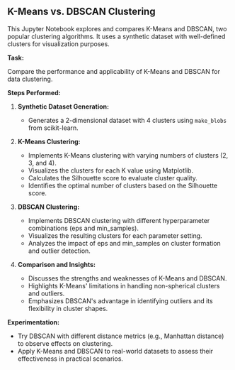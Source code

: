 ## K-Means vs. DBSCAN Clustering

This Jupyter Notebook explores and compares K-Means and DBSCAN, two popular clustering algorithms. It uses a synthetic dataset with well-defined clusters for visualization purposes.

**Task:**

Compare the performance and applicability of K-Means and DBSCAN for data clustering.

**Steps Performed:**

1. **Synthetic Dataset Generation:**
   - Generates a 2-dimensional dataset with 4 clusters using `make_blobs` from scikit-learn.

2. **K-Means Clustering:**
   - Implements K-Means clustering with varying numbers of clusters (2, 3, and 4).
   - Visualizes the clusters for each K value using Matplotlib.
   - Calculates the Silhouette score to evaluate cluster quality.
   - Identifies the optimal number of clusters based on the Silhouette score.

3. **DBSCAN Clustering:**
   - Implements DBSCAN clustering with different hyperparameter combinations (eps and min_samples).
   - Visualizes the resulting clusters for each parameter setting.
   - Analyzes the impact of eps and min_samples on cluster formation and outlier detection.

4. **Comparison and Insights:**
   - Discusses the strengths and weaknesses of K-Means and DBSCAN.
   - Highlights K-Means' limitations in handling non-spherical clusters and outliers.
   - Emphasizes DBSCAN's advantage in identifying outliers and its flexibility in cluster shapes.

**Experimentation:**

- Try DBSCAN with different distance metrics (e.g., Manhattan distance) to observe effects on clustering.
- Apply K-Means and DBSCAN to real-world datasets to assess their effectiveness in practical scenarios.

